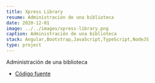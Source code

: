 ```yaml
---
title: Xpress Library
resume: Administración de una biblioteca
date: 2020-12-01
image: ../../images/xpress-library.png
caption: Administración de una biblioteca
stack: Angular,Bootstrap,JavaScript,TypeScript,NodeJS
type: project
---
```


Administración de una biblioteca

- [Código fuente](https://github.com/angelxehg/xpress-library/)
